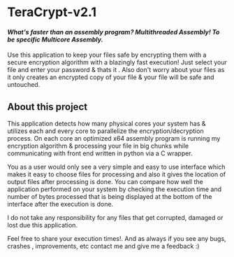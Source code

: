 # TeraCrypt-v2.1
#### _What's faster than an assembly program? Multithreaded Assembly! To be specific Multicore Assembly._

Use this application to keep your files safe by encrypting them with a secure encryption algorithm with a blazingly fast execution! 
Just select your file and enter your password & thats it . Also don't worry about your files as it only creates an encrypted copy of your file & your file will be safe and untouched.

## About this project
This application detects how many physical cores your system has & utilizes each and every core to parallelize the encryption/decryption process. On each core an optimized x64 assembly program is running my encryption algorithm & processing your file in big chunks while communicating with front end written in python via a C wrapper. 

You as a user would only see a very simple and easy to use interface which makes it easy to choose files for processing and also it gives the location of output files after processing is done. You can compare how well the application performed on your system  by checking the execution time and number of bytes processed that is being displayed at the bottom of the interface after the execution is done.

I do not take any responsibility for any files that get corrupted, damaged  or lost due this application.

Feel free to share your execution times!. And as always if you see any bugs, crashes , improvements, etc contact me and give me a feedback :)
